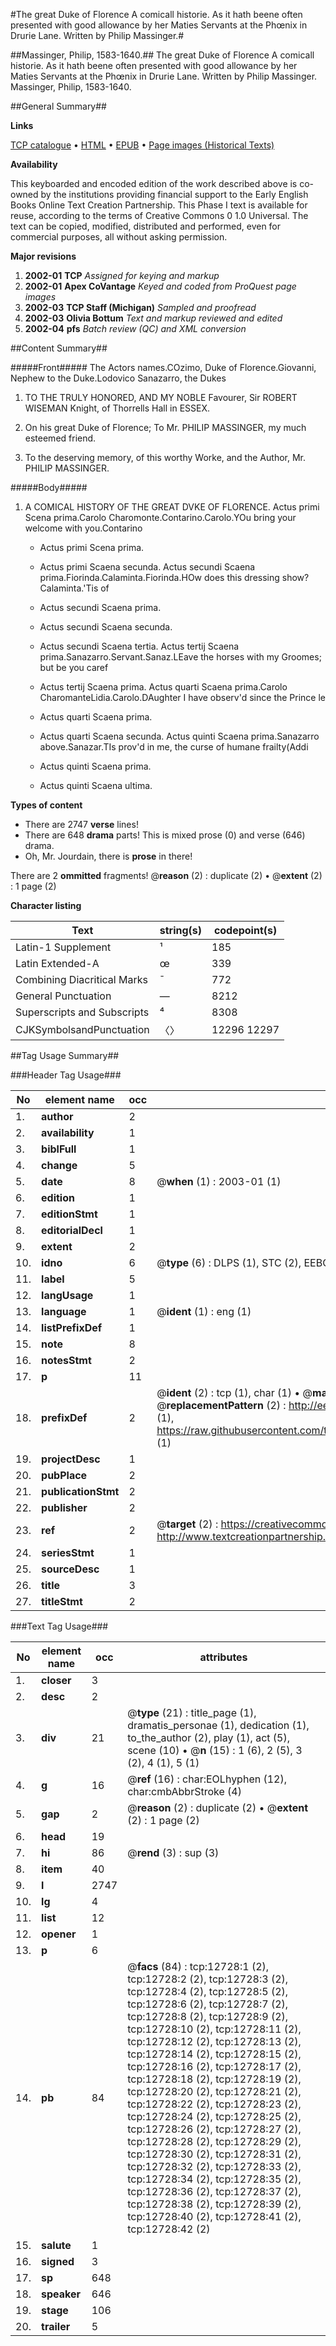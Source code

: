 #The great Duke of Florence A comicall historie. As it hath beene often presented with good allowance by her Maties Servants at the Phœnix in Drurie Lane. Written by Philip Massinger.#

##Massinger, Philip, 1583-1640.##
The great Duke of Florence A comicall historie. As it hath beene often presented with good allowance by her Maties Servants at the Phœnix in Drurie Lane. Written by Philip Massinger.
Massinger, Philip, 1583-1640.

##General Summary##

**Links**

[TCP catalogue](http://www.ota.ox.ac.uk/tcp/)  • 
[HTML](http://tei.it.ox.ac.uk/tcp/Texts-HTML/free/A07/A07239.html)  • 
[EPUB](http://tei.it.ox.ac.uk/tcp/Texts-EPUB/free/A07/A07239.epub) • 
[Page images (Historical Texts)](https://data.historicaltexts.jisc.ac.uk/view?pubId=eebo-99847674e&pageId=eebo-99847674e-12728-1)

**Availability**

This keyboarded and encoded edition of the
	       work described above is co-owned by the institutions
	       providing financial support to the Early English Books
	       Online Text Creation Partnership. This Phase I text is
	       available for reuse, according to the terms of Creative
	       Commons 0 1.0 Universal. The text can be copied,
	       modified, distributed and performed, even for
	       commercial purposes, all without asking permission.

**Major revisions**

1. __2002-01__ __TCP__ *Assigned for keying and markup*
1. __2002-01__ __Apex CoVantage__ *Keyed and coded from ProQuest page images*
1. __2002-03__ __TCP Staff (Michigan)__ *Sampled and proofread*
1. __2002-03__ __Olivia Bottum__ *Text and markup reviewed and edited*
1. __2002-04__ __pfs__ *Batch review (QC) and XML conversion*

##Content Summary##

#####Front#####
The Actors names.COzimo, Duke of Florence.Giovanni, Nephew to the Duke.Lodovico Sanazarro, the Dukes
1. TO THE TRULY HONORED, AND MY NOBLE Favourer, Sir ROBERT WISEMAN Knight, of Thorrells Hall in ESSEX.

1. On his great Duke of Florence; To Mr. PHILIP MASSINGER, my much esteemed friend.

1. To the deserving memory, of this worthy Worke, and the Author, Mr. PHILIP MASSINGER.

#####Body#####

1. A COMICAL HISTORY OF THE GREAT DVKE OF FLORENCE.
Actus primi Scena prima.Carolo Charomonte.Contarino.Carolo.YOu bring your welcome with you.Contarino
      * Actus primi Scena prima.

      * Actus primi Scaena secunda.
Actus secundi Scaena prima.Fiorinda.Calaminta.Fiorinda.HOw does this dressing show?Calaminta.'Tis of
      * Actus secundi Scaena prima.

      * Actus secundi Scaena secunda.

      * Actus secundi Scaena tertia.
Actus tertij Scaena prima.Sanazarro.Servant.Sanaz.LEave the horses with my Groomes; but be you caref
      * Actus tertij Scaena prima.
Actus quarti Scaena prima.Carolo CharomanteLidia.Carolo.DAughter I have observ'd since the Prince le
      * Actus quarti Scaena prima.

      * Actus quarti Scaena secunda.
Actus quinti Scaena prima.Sanazarro above.Sanazar.TIs prov'd in me, the curse of humane frailty(Addi
      * Actus quinti Scaena prima.

      * Actus quinti Scaena ultima.

**Types of content**

  * There are 2747 **verse** lines!
  * There are 648 **drama** parts! This is mixed prose (0) and verse (646) drama.
  * Oh, Mr. Jourdain, there is **prose** in there!

There are 2 **ommitted** fragments! 
 @__reason__ (2) : duplicate (2)  •  @__extent__ (2) : 1 page (2)

**Character listing**


|Text|string(s)|codepoint(s)|
|---|---|---|
|Latin-1 Supplement|¹|185|
|Latin Extended-A|œ|339|
|Combining             Diacritical Marks|̄|772|
|General Punctuation|—|8212|
|Superscripts             and Subscripts|⁴|8308|
|CJKSymbolsandPunctuation|〈〉|12296 12297|

##Tag Usage Summary##

###Header Tag Usage###

|No|element name|occ|attributes|
|---|---|---|---|
|1.|__author__|2||
|2.|__availability__|1||
|3.|__biblFull__|1||
|4.|__change__|5||
|5.|__date__|8| @__when__ (1) : 2003-01 (1)|
|6.|__edition__|1||
|7.|__editionStmt__|1||
|8.|__editorialDecl__|1||
|9.|__extent__|2||
|10.|__idno__|6| @__type__ (6) : DLPS (1), STC (2), EEBO-CITATION (1), PROQUEST (1), VID (1)|
|11.|__label__|5||
|12.|__langUsage__|1||
|13.|__language__|1| @__ident__ (1) : eng (1)|
|14.|__listPrefixDef__|1||
|15.|__note__|8||
|16.|__notesStmt__|2||
|17.|__p__|11||
|18.|__prefixDef__|2| @__ident__ (2) : tcp (1), char (1)  •  @__matchPattern__ (2) : ([0-9\-]+):([0-9IVX]+) (1), (.+) (1)  •  @__replacementPattern__ (2) : http://eebo.chadwyck.com/downloadtiff?vid=$1&page=$2 (1), https://raw.githubusercontent.com/textcreationpartnership/Texts/master/tcpchars.xml#$1 (1)|
|19.|__projectDesc__|1||
|20.|__pubPlace__|2||
|21.|__publicationStmt__|2||
|22.|__publisher__|2||
|23.|__ref__|2| @__target__ (2) : https://creativecommons.org/publicdomain/zero/1.0/ (1), http://www.textcreationpartnership.org/docs/. (1)|
|24.|__seriesStmt__|1||
|25.|__sourceDesc__|1||
|26.|__title__|3||
|27.|__titleStmt__|2||


###Text Tag Usage###

|No|element name|occ|attributes|
|---|---|---|---|
|1.|__closer__|3||
|2.|__desc__|2||
|3.|__div__|21| @__type__ (21) : title_page (1), dramatis_personae (1), dedication (1), to_the_author (2), play (1), act (5), scene (10)  •  @__n__ (15) : 1 (6), 2 (5), 3 (2), 4 (1), 5 (1)|
|4.|__g__|16| @__ref__ (16) : char:EOLhyphen (12), char:cmbAbbrStroke (4)|
|5.|__gap__|2| @__reason__ (2) : duplicate (2)  •  @__extent__ (2) : 1 page (2)|
|6.|__head__|19||
|7.|__hi__|86| @__rend__ (3) : sup (3)|
|8.|__item__|40||
|9.|__l__|2747||
|10.|__lg__|4||
|11.|__list__|12||
|12.|__opener__|1||
|13.|__p__|6||
|14.|__pb__|84| @__facs__ (84) : tcp:12728:1 (2), tcp:12728:2 (2), tcp:12728:3 (2), tcp:12728:4 (2), tcp:12728:5 (2), tcp:12728:6 (2), tcp:12728:7 (2), tcp:12728:8 (2), tcp:12728:9 (2), tcp:12728:10 (2), tcp:12728:11 (2), tcp:12728:12 (2), tcp:12728:13 (2), tcp:12728:14 (2), tcp:12728:15 (2), tcp:12728:16 (2), tcp:12728:17 (2), tcp:12728:18 (2), tcp:12728:19 (2), tcp:12728:20 (2), tcp:12728:21 (2), tcp:12728:22 (2), tcp:12728:23 (2), tcp:12728:24 (2), tcp:12728:25 (2), tcp:12728:26 (2), tcp:12728:27 (2), tcp:12728:28 (2), tcp:12728:29 (2), tcp:12728:30 (2), tcp:12728:31 (2), tcp:12728:32 (2), tcp:12728:33 (2), tcp:12728:34 (2), tcp:12728:35 (2), tcp:12728:36 (2), tcp:12728:37 (2), tcp:12728:38 (2), tcp:12728:39 (2), tcp:12728:40 (2), tcp:12728:41 (2), tcp:12728:42 (2)|
|15.|__salute__|1||
|16.|__signed__|3||
|17.|__sp__|648||
|18.|__speaker__|646||
|19.|__stage__|106||
|20.|__trailer__|5||

